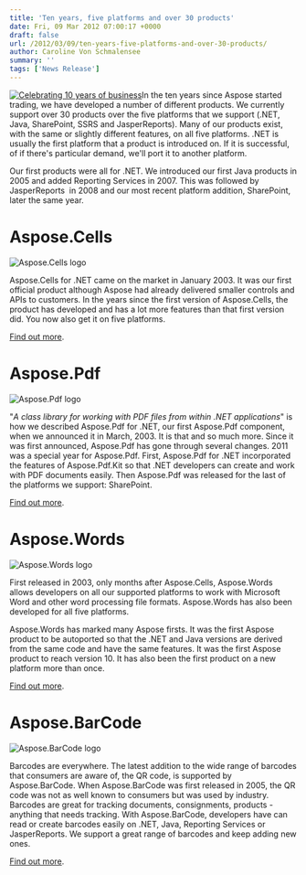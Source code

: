 ```yaml
---
title: 'Ten years, five platforms and over 30 products'
date: Fri, 09 Mar 2012 07:00:17 +0000
draft: false
url: /2012/03/09/ten-years-five-platforms-and-over-30-products/
author: Caroline Von Schmalensee
summary: ''
tags: ['News Release']
---
```


[![Celebrating 10 years of business][1]](https://blog.aspose.com/wp-content/uploads/sites/2/2012/03/blog-entry-square.jpg)In the ten years since Aspose started trading, we have developed a number of different products. We currently support over 30 products over the five platforms that we support (.NET, Java, SharePoint, SSRS and JasperReports). Many of our products exist, with the same or slightly different features, on all five platforms. .NET is usually the first platform that a product is introduced on. If it is successful, of if there's particular demand, we'll port it to another platform.

Our first products were all for .NET. We introduced our first Java products in 2005 and added Reporting Services in 2007. This was followed by JasperReports  in 2008 and our most recent platform addition, SharePoint, later the same year.

# Aspose.Cells

![Aspose.Cells logo][2]

Aspose.Cells for .NET came on the market in January 2003. It was our first official product although Aspose had already delivered smaller controls and APIs to customers. In the years since the first version of Aspose.Cells, the product has developed and has a lot more features than that first version did. You now also get it on five platforms.

[Find out more][3].

# Aspose.Pdf

![Aspose.Pdf logo][4]

"_A class library for working with PDF files from within .NET applications_" is how we described Aspose.Pdf for .NET, our first Aspose.Pdf component, when we announced it in March, 2003. It is that and so much more. Since it was first announced, Aspose.Pdf has gone through several changes. 2011 was a special year for Aspose.Pdf. First, Aspose.Pdf for .NET incorporated the features of Aspose.Pdf.Kit so that .NET developers can create and work with PDF documents easily. Then Aspose.Pdf was released for the last of the platforms we support: SharePoint.

[Find out more][5].

# Aspose.Words

![Aspose.Words logo][6]

First released in 2003, only months after Aspose.Cells, Aspose.Words allows developers on all our supported platforms to work with Microsoft Word and other word processing file formats. Aspose.Words has also been developed for all five platforms.

Aspose.Words has marked many Aspose firsts. It was the first Aspose product to be autoported so that the .NET and Java versions are derived from the same code and have the same features. It was the first Aspose product to reach version 10. It has also been the first product on a new platform more than once.

[Find out more][7].

# Aspose.BarCode

![Aspose.BarCode logo][8]

Barcodes are everywhere. The latest addition to the wide range of barcodes that consumers are aware of, the QR code, is supported by Aspose.BarCode. When Aspose.BarCode was first released in 2005, the QR code was not as well known to consumers but was used by industry. Barcodes are great for tracking documents, consignments, products - anything that needs tracking. With Aspose.BarCode, developers have can read or create barcodes easily on .NET, Java, Reporting Services or JasperReports. We support a great range of barcodes and keep adding new ones.  
[](http://bit.ly/ymrGe1)

[Find out more][9].




[1]: https://blog.aspose.com/wp-content/uploads/sites/2/2012/03/blog-entry-square.jpg "Celebrating 10 years of business"
[2]: http://www.aspose.com/Images/aspose.cells-logo2.jpg
[3]: http://bit.ly/zRsAL9
[4]: http://www.aspose.com/Images/aspose.pdf-logo2.jpg
[5]: http://bit.ly/w8FXSF
[6]: http://www.aspose.com/Images/aspose.words-logo2.jpg
[7]: http://bit.ly/wx1sNs
[8]: http://www.aspose.com/Images/aspose.barcode-logo2.jpg
[9]: http://bit.ly/ymrGe1



